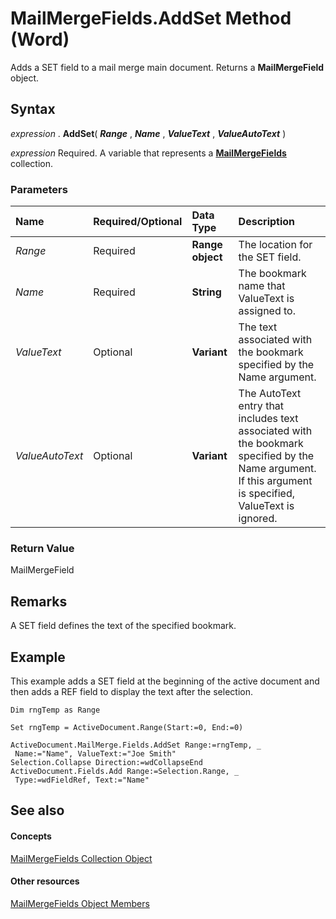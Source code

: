 
# MailMergeFields.AddSet Method (Word)

Adds a SET field to a mail merge main document. Returns a  **MailMergeField** object.


## Syntax

 _expression_ . **AddSet**( **_Range_** , **_Name_** , **_ValueText_** , **_ValueAutoText_** )

 _expression_ Required. A variable that represents a **[MailMergeFields](9d2dfd45-c52b-500e-15bf-1e678e6c1e92.md)** collection.


### Parameters



|**Name**|**Required/Optional**|**Data Type**|**Description**|
|:-----|:-----|:-----|:-----|
| _Range_|Required| **Range object**|The location for the SET field.|
| _Name_|Required| **String**|The bookmark name that ValueText is assigned to.|
| _ValueText_|Optional| **Variant**|The text associated with the bookmark specified by the Name argument.|
| _ValueAutoText_|Optional| **Variant**|The AutoText entry that includes text associated with the bookmark specified by the Name argument. If this argument is specified, ValueText is ignored.|

### Return Value

MailMergeField


## Remarks

A SET field defines the text of the specified bookmark.


## Example

This example adds a SET field at the beginning of the active document and then adds a REF field to display the text after the selection.


```
Dim rngTemp as Range 
 
Set rngTemp = ActiveDocument.Range(Start:=0, End:=0) 
 
ActiveDocument.MailMerge.Fields.AddSet Range:=rngTemp, _ 
 Name:="Name", ValueText:="Joe Smith" 
Selection.Collapse Direction:=wdCollapseEnd 
ActiveDocument.Fields.Add Range:=Selection.Range, _ 
 Type:=wdFieldRef, Text:="Name"
```


## See also


#### Concepts


[MailMergeFields Collection Object](9d2dfd45-c52b-500e-15bf-1e678e6c1e92.md)
#### Other resources


[MailMergeFields Object Members](326a4a34-deb0-53e9-d150-9e4a6c9e8774.md)
